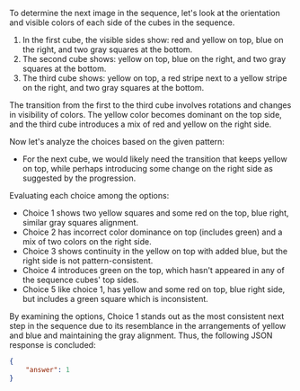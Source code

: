 To determine the next image in the sequence, let's look at the orientation and visible colors of each side of the cubes in the sequence.

1. In the first cube, the visible sides show: red and yellow on top, blue on the right, and two gray squares at the bottom.
2. The second cube shows: yellow on top, blue on the right, and two gray squares at the bottom.
3. The third cube shows: yellow on top, a red stripe next to a yellow stripe on the right, and two gray squares at the bottom.

The transition from the first to the third cube involves rotations and changes in visibility of colors. The yellow color becomes dominant on the top side, and the third cube introduces a mix of red and yellow on the right side.

Now let's analyze the choices based on the given pattern:
- For the next cube, we would likely need the transition that keeps yellow on top, while perhaps introducing some change on the right side as suggested by the progression.

Evaluating each choice among the options:
- Choice 1 shows two yellow squares and some red on the top, blue right, similar gray squares alignment.
- Choice 2 has incorrect color dominance on top (includes green) and a mix of two colors on the right side.
- Choice 3 shows continuity in the yellow on top with added blue, but the right side is not pattern-consistent.
- Choice 4 introduces green on the top, which hasn't appeared in any of the sequence cubes' top sides.
- Choice 5 like choice 1, has yellow and some red on top, blue right side, but includes a green square which is inconsistent.

By examining the options, Choice 1 stands out as the most consistent next step in the sequence due to its resemblance in the arrangements of yellow and blue and maintaining the gray alignment. Thus, the following JSON response is concluded:

```json
{
    "answer": 1
}
```